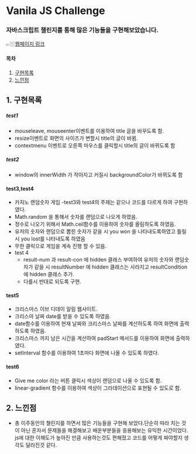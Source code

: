 # Vanila JS Challenge
 
### 자바스크립트 챌린지를 통해 많은 기능들을 구현해보았습니다.
👉🏼[웹페이지 링크](https://wlals2997.github.io/MyTODO/)

#### 목차
1. [구현목록](#1-%EA%B5%AC%ED%98%84%EB%AA%A9%EB%A1%9D)
2. [느낀점](#2-%ED%8A%B9%EC%A7%95)


## 1. 구현목록
##### test1
* mouseleave, mouseenter이벤트를 이용하여 title 글을 바꾸도록 함.
* resize이벤트로 화면의 사이즈가 변할시 title의 글이 바뀜.
* contextmenu 이벤트로 오른쪽 마우스를 클릭할시 title의 글이 바뀌도록 함

##### test2
- window의 innerWidth 가 작아지고 커질시 backgroundColor가 바뀌도록 함

#### test3,test4
- 카지노 랜덤숫자 게임
-test3와 test4의 주제는 같으나 코드를 다르게 하여 구현하였다.
- Math.random 을 통해서 숫자를 랜덤으로 나오게 하였음.
- 정수로 나오기 위해서 Math.ceil함수를 이용하여 숫자를 올림하도록 하였음.
- 유저의 숫자와 랜덤으로 뽑힌 숫자가 같을 시 you won 을 나타내도록하였고 틀릴시 you lost를 나타내도록 하였음
- 무한 클릭으로 게임을 계속 진행 할 수 있음.
- test 4
    - result-num 과 result-con 에 hidden 클래스 부여하여 유저의 숫자와 랜덤숫자가 같을 시 resultNumber 에 hidden 클래스는 사라지고 resultCondition에 hidden 클래스 추가.
    - 다를시 반대로 되도록 구현.

#### test5
- 크리스마스 이브 디데이 알림 웹사이트.
- 크리스마 날짜 date를 받을 수 있도록 하였음.
- date함수를 이용하여 현재 날짜와 크리스마스 날짜를 계산하도록 하여 화면에 출력하도록 하였음.
- 크리스마스 까지 남은 시간을 계산하여 padStart 메서드를 이용하여 화면에 출력하였다.
- setInterval 함수를 이용하여 1초마다 화면에 나올 수 있도록 하였다.

#### test6
- Give me color 라는 버튼 클릭시 색상이 랜덤으로 나올 수 있도록 함.
- linear-gradient 함수를 이용하여 색상이 그라데이션으로 표현될 수 있도로 함.


## 2. 느낀점 
- 총 이주동안의 챌린지를 하면서 많은 기능들을 구현해 보았다.단순히 따라 치는 것이 아닌 혼자서 문제들을 해결해보고 배운부분들을 응용해보는 유익한 시간이었다. js에 대한 이해도가 높아진 만큼 사용하는것도 편해졌고 코드를 어떻게 짜야할지 생각도 달라진것 같다.
